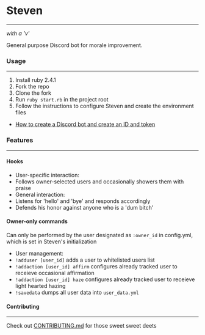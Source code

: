 # Steven
---
*with a 'v'*  
  
General purpose Discord bot for morale improvement.

### Usage
---
1. Install ruby 2.4.1
2. Fork the repo
3. Clone the fork
4. Run `ruby start.rb` in the project root
5. Follow the instructions to configure Steven and create the environment files
 - [How to create a Discord bot and create an ID and token](https://github.com/reactiflux/discord-irc/wiki/Creating-a-discord-bot-&-getting-a-token)

### Features
---
#### Hooks
- User-specific interaction:
 - Follows owner-selected users and occasionally showers them with praise
- General interaction:
 - Listens for 'hello' and 'bye' and responds accordingly
 - Defends his honor against anyone who is a 'dum bitch'

#### Owner-only commands
Can only be performed by the user designated as `:owner_id` in config.yml, which is set in Steven's initialization
- User management:  
 - `!adduser [user_id]` adds a user to whitelisted users list
 - `!addaction [user_id] affirm` configures already tracked user to receieve occasional affirmation
 - `!addaction [user_id] haze` configures already tracked user to receieve light hearted hazing
 - `!savedata` dumps all user data into `user_data.yml`  

#### Contributing
---
Check out [CONTRIBUTING.md](https://github.com/laurenball/Steven/blob/master/CONTRIBUTING.md) for those sweet sweet deets
